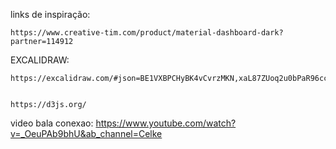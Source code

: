 links de inspiração:

    https://www.creative-tim.com/product/material-dashboard-dark?partner=114912

EXCALIDRAW:

    https://excalidraw.com/#json=BE1VXBPCHyBK4vCvrzMKN,xaL87ZUoq2u0bPaR96ccZw


    https://d3js.org/

    
video bala conexao:
    https://www.youtube.com/watch?v=_OeuPAb9bhU&ab_channel=Celke